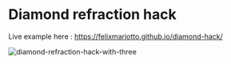 # Diamond refraction hack

Live example here : https://felixmariotto.github.io/diamond-hack/

![diamond-refraction-hack-with-three](https://user-images.githubusercontent.com/46470486/122007555-547bad00-cdb8-11eb-84fc-58723ffe8ea5.gif)

